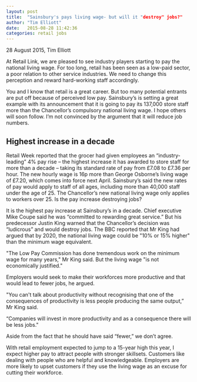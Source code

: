 ```yaml
---
layout: post
title:  "Sainsbury's pays living wage- but will it "destroy" jobs?"
author: "Tim Elliott"
date:   2015-08-28 11:42:36
categories: retail jobs
---
```


28 August 2015, Tim Elliott

At Retail Link, we are pleased to see industry players starting to pay the national living wage. For too long, retail has been seen as a low-paid sector, a poor relation to other service industries. We need to change this perception and reward hard-working staff accordingly. 

You and I know that retail is a great career. But too many potential entrants are put off because of perceived low pay. Sainsbury’s is setting a great example with its announcement that it is going to pay its 137,000 store staff more than the Chancellor’s compulsory national living wage.
I hope others will soon follow. I’m not convinced by the argument that it will reduce job numbers.

## Highest increase in a decade 

Retail Week reported that the grocer had given employees an “industry-leading” 4% pay rise – the highest increase it has awarded to store staff for more than a decade – taking its standard rate of pay from £7.08 to £7.36 per hour.
The new hourly wage is 16p more than George Osborne’s living wage of £7.20, which comes into force next April.
Sainsbury’s said the new rates of pay would apply to staff of all ages, including more than 40,000 staff under the age of 25. The Chancellor’s new national living wage only applies to workers over 25.
 Is the pay increase destroying jobs?

It is the highest pay increase at Sainsbury’s in a decade. Chief executive Mike Coupe said he was “committed to rewarding great service.”
But his predecessor Justin King warned that the Chancellor’s decision was “ludicrous” and would destroy jobs.
The BBC reported that Mr King had argued that by 2020, the national living wage could be "10% or 15% higher" than the minimum wage equivalent.

"The Low Pay Commission has done tremendous work on the minimum wage for many years," Mr King said. But the living wage "is not economically justified."

Employers would seek to make their workforces more productive and that would lead to fewer jobs, he argued.

"You can't talk about productivity without recognising that one of the consequences of productivity is less people producing the same output,” Mr King said.

“Companies will invest in more productivity and as a consequence there will be less jobs."

Aside from the fact that he should have said “fewer,” we don’t agree.

With retail employment expected to jump to a 15-year high this year, I expect higher pay to attract people with stronger skillsets. Customers like dealing with people who are helpful and knowledgeable. Employers are more likely to upset customers if they use the living wage as an excuse for cutting their workforce.
